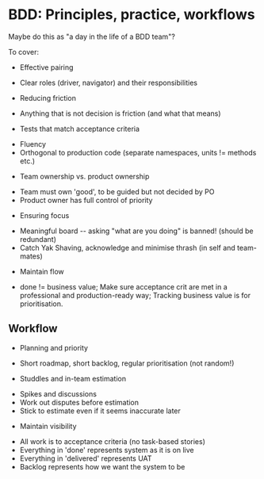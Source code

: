 BDD: Principles, practice, workflows
====================================

Maybe do this as "a day in the life of a BDD team"?

To cover:

* Effective pairing
 - Clear roles (driver, navigator) and their responsibilities
* Reducing friction
 - Anything that is not decision is friction (and what that means)
* Tests that match acceptance criteria
 - Fluency
 - Orthogonal to production code (separate namespaces, units != methods etc.)
* Team ownership vs. product ownership
 - Team must own 'good', to be guided but not decided by PO
 - Product owner has full control of priority

* Ensuring focus
 - Meaningful board -- asking "what are you doing" is banned! (should be redundant)
 - Catch Yak Shaving, acknowledge and minimise thrash (in self and team-mates)
* Maintain flow
 - done != business value; Make sure acceptance crit are met in a professional and production-ready way; Tracking business value is for prioritisation.

Workflow
--------
* Planning and priority
 - Short roadmap, short backlog, regular prioritisation (not random!)
* Studdles and in-team estimation
 - Spikes and discussions
 - Work out disputes before estimation
 - Stick to estimate even if it seems inaccurate later
* Maintain visibility
 - All work is to acceptance criteria (no task-based stories)
 - Everything in 'done' represents system as it is on live
 - Everything in 'delivered' represents UAT
 - Backlog represents how we want the system to be


